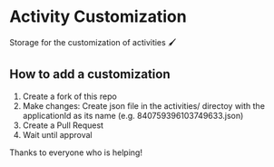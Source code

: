 # Activity Customization
Storage for the customization of activities 🖌

## How to add a customization
1. Create a fork of this repo
2. Make changes: Create json file in the activities/ directoy with the applicationId as its name (e.g. 840759396103749633.json)
3. Create a Pull Request
4. Wait until approval

Thanks to everyone who is helping!
